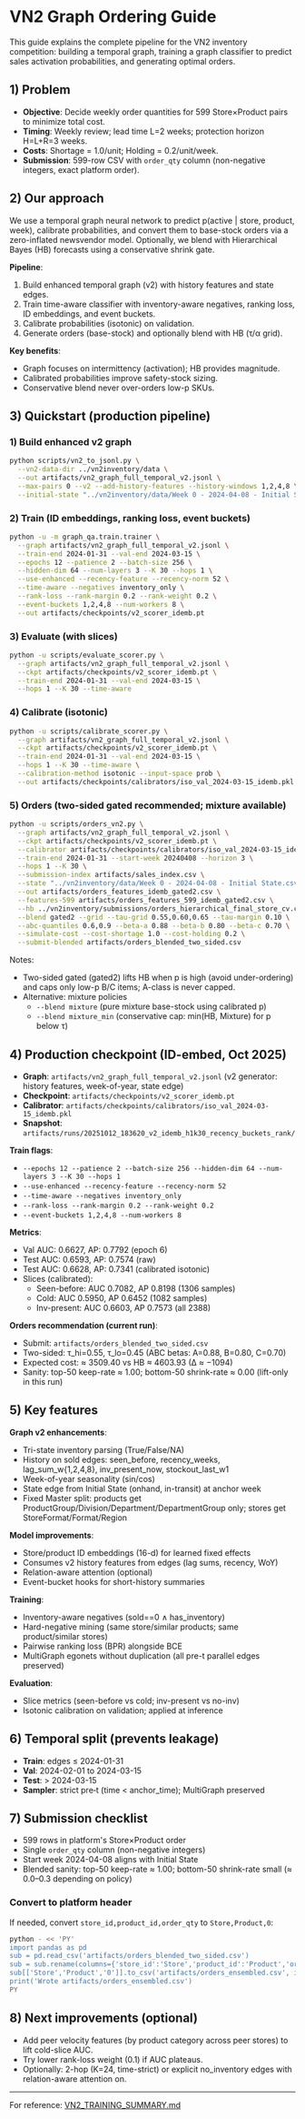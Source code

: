 # VN2 Graph Ordering Guide

This guide explains the complete pipeline for the VN2 inventory competition: building a temporal graph, training a graph classifier to predict sales activation probabilities, and generating optimal orders.

## 1) Problem

- **Objective**: Decide weekly order quantities for 599 Store×Product pairs to minimize total cost.
- **Timing**: Weekly review; lead time L=2 weeks; protection horizon H=L+R=3 weeks.
- **Costs**: Shortage = 1.0/unit; Holding = 0.2/unit/week.
- **Submission**: 599-row CSV with `order_qty` column (non-negative integers, exact platform order).

## 2) Our approach

We use a temporal graph neural network to predict p(active | store, product, week), calibrate probabilities, and convert them to base-stock orders via a zero-inflated newsvendor model. Optionally, we blend with Hierarchical Bayes (HB) forecasts using a conservative shrink gate.

**Pipeline**:
1. Build enhanced temporal graph (v2) with history features and state edges.
2. Train time-aware classifier with inventory-aware negatives, ranking loss, ID embeddings, and event buckets.
3. Calibrate probabilities (isotonic) on validation.
4. Generate orders (base-stock) and optionally blend with HB (τ/α grid).

**Key benefits**:
- Graph focuses on intermittency (activation); HB provides magnitude.
- Calibrated probabilities improve safety-stock sizing.
- Conservative blend never over-orders low-p SKUs.

## 3) Quickstart (production pipeline)

### 1) Build enhanced v2 graph
```bash
python scripts/vn2_to_jsonl.py \
  --vn2-data-dir ../vn2inventory/data \
  --out artifacts/vn2_graph_full_temporal_v2.jsonl \
  --max-pairs 0 --v2 --add-history-features --history-windows 1,2,4,8 \
  --initial-state "../vn2inventory/data/Week 0 - 2024-04-08 - Initial State.csv"
```

### 2) Train (ID embeddings, ranking loss, event buckets)
```bash
python -u -m graph_qa.train.trainer \
  --graph artifacts/vn2_graph_full_temporal_v2.jsonl \
  --train-end 2024-01-31 --val-end 2024-03-15 \
  --epochs 12 --patience 2 --batch-size 256 \
  --hidden-dim 64 --num-layers 3 --K 30 --hops 1 \
  --use-enhanced --recency-feature --recency-norm 52 \
  --time-aware --negatives inventory_only \
  --rank-loss --rank-margin 0.2 --rank-weight 0.2 \
  --event-buckets 1,2,4,8 --num-workers 8 \
  --out artifacts/checkpoints/v2_scorer_idemb.pt
```

### 3) Evaluate (with slices)
```bash
python -u scripts/evaluate_scorer.py \
  --graph artifacts/vn2_graph_full_temporal_v2.jsonl \
  --ckpt artifacts/checkpoints/v2_scorer_idemb.pt \
  --train-end 2024-01-31 --val-end 2024-03-15 \
  --hops 1 --K 30 --time-aware
```

### 4) Calibrate (isotonic)
```bash
python -u scripts/calibrate_scorer.py \
  --graph artifacts/vn2_graph_full_temporal_v2.jsonl \
  --ckpt artifacts/checkpoints/v2_scorer_idemb.pt \
  --train-end 2024-01-31 --val-end 2024-03-15 \
  --hops 1 --K 30 --time-aware \
  --calibration-method isotonic --input-space prob \
  --out artifacts/checkpoints/calibrators/iso_val_2024-03-15_idemb.pkl
```

### 5) Orders (two-sided gated recommended; mixture available)
```bash
python -u scripts/orders_vn2.py \
  --graph artifacts/vn2_graph_full_temporal_v2.jsonl \
  --ckpt artifacts/checkpoints/v2_scorer_idemb.pt \
  --calibrator artifacts/checkpoints/calibrators/iso_val_2024-03-15_idemb.pkl \
  --train-end 2024-01-31 --start-week 20240408 --horizon 3 \
  --hops 1 --K 30 \
  --submission-index artifacts/sales_index.csv \
  --state "../vn2inventory/data/Week 0 - 2024-04-08 - Initial State.csv" \
  --out artifacts/orders_features_idemb_gated2.csv \
  --features-599 artifacts/orders_features_599_idemb_gated2.csv \
  --hb ../vn2inventory/submissions/orders_hierarchical_final_store_cv.csv \
  --blend gated2 --grid --tau-grid 0.55,0.60,0.65 --tau-margin 0.10 \
  --abc-quantiles 0.6,0.9 --beta-a 0.88 --beta-b 0.80 --beta-c 0.70 \
  --simulate-cost --cost-shortage 1.0 --cost-holding 0.2 \
  --submit-blended artifacts/orders_blended_two_sided.csv
```

Notes:
- Two-sided gated (gated2) lifts HB when p is high (avoid under-ordering) and caps only low-p B/C items; A-class is never capped.
- Alternative: mixture policies
  - `--blend mixture` (pure mixture base-stock using calibrated p)
  - `--blend mixture_min` (conservative cap: min(HB, Mixture) for p below τ)

## 4) Production checkpoint (ID-embed, Oct 2025)

- **Graph**: `artifacts/vn2_graph_full_temporal_v2.jsonl` (v2 generator: history features, week-of-year, state edge)
- **Checkpoint**: `artifacts/checkpoints/v2_scorer_idemb.pt`
- **Calibrator**: `artifacts/checkpoints/calibrators/iso_val_2024-03-15_idemb.pkl`
- **Snapshot**: `artifacts/runs/20251012_183620_v2_idemb_h1k30_recency_buckets_rank/`

**Train flags**:
- `--epochs 12 --patience 2 --batch-size 256 --hidden-dim 64 --num-layers 3 --K 30 --hops 1`
- `--use-enhanced --recency-feature --recency-norm 52`
- `--time-aware --negatives inventory_only`
- `--rank-loss --rank-margin 0.2 --rank-weight 0.2`
- `--event-buckets 1,2,4,8 --num-workers 8`

**Metrics**:
- Val AUC: 0.6627, AP: 0.7792 (epoch 6)
- Test AUC: 0.6593, AP: 0.7574 (raw)
- Test AUC: 0.6628, AP: 0.7341 (calibrated isotonic)
- Slices (calibrated):
  - Seen-before: AUC 0.7082, AP 0.8198 (1306 samples)
  - Cold: AUC 0.5950, AP 0.6452 (1082 samples)
  - Inv-present: AUC 0.6603, AP 0.7573 (all 2388)

**Orders recommendation (current run)**:
- Submit: `artifacts/orders_blended_two_sided.csv`
- Two-sided: τ_hi=0.55, τ_lo=0.45 (ABC betas: A=0.88, B=0.80, C=0.70)
- Expected cost: ≈ 3509.40 vs HB ≈ 4603.93 (∆ ≈ −1094)
- Sanity: top-50 keep-rate ≈ 1.00; bottom-50 shrink-rate ≈ 0.00 (lift-only in this run)

## 5) Key features

**Graph v2 enhancements**:
- Tri-state inventory parsing (True/False/NA)
- History on sold edges: seen_before, recency_weeks, lag_sum_w{1,2,4,8}, inv_present_now, stockout_last_w1
- Week-of-year seasonality (sin/cos)
- State edge from Initial State (onhand, in-transit) at anchor week
- Fixed Master split: products get ProductGroup/Division/Department/DepartmentGroup only; stores get StoreFormat/Format/Region

**Model improvements**:
- Store/product ID embeddings (16-d) for learned fixed effects
- Consumes v2 history features from edges (lag sums, recency, WoY)
- Relation-aware attention (optional)
- Event-bucket hooks for short-history summaries

**Training**:
- Inventory-aware negatives (sold==0 ∧ has_inventory)
- Hard-negative mining (same store/similar products; same product/similar stores)
- Pairwise ranking loss (BPR) alongside BCE
- MultiGraph egonets without duplication (all pre-t parallel edges preserved)

**Evaluation**:
- Slice metrics (seen-before vs cold; inv-present vs no-inv)
- Isotonic calibration on validation; applied at inference

## 6) Temporal split (prevents leakage)

- **Train**: edges ≤ 2024-01-31
- **Val**: 2024-02-01 to 2024-03-15
- **Test**: > 2024-03-15
- **Sampler**: strict pre‑t (time < anchor_time); MultiGraph preserved

## 7) Submission checklist

- 599 rows in platform's Store×Product order
- Single `order_qty` column (non-negative integers)
- Start week 2024-04-08 aligns with Initial State
- Blended sanity: top-50 keep-rate ≈ 1.00; bottom-50 shrink-rate small (≈ 0.0–0.3 depending on policy)

### Convert to platform header
If needed, convert `store_id,product_id,order_qty` to `Store,Product,0`:
```bash
python - << 'PY'
import pandas as pd
sub = pd.read_csv('artifacts/orders_blended_two_sided.csv')
sub = sub.rename(columns={'store_id':'Store','product_id':'Product','order_qty':'0'})
sub[['Store','Product','0']].to_csv('artifacts/orders_ensembled.csv', index=False)
print('Wrote artifacts/orders_ensembled.csv')
PY
```

## 8) Next improvements (optional)

- Add peer velocity features (by product category across peer stores) to lift cold-slice AUC.
- Try lower rank-loss weight (0.1) if AUC plateaus.
- Optionally: 2-hop (K=24, time-strict) or explicit no_inventory edges with relation-aware attention on.

---

For reference: [VN2_TRAINING_SUMMARY.md](https://github.com/senoni-research/relational-graph/blob/main/docs/VN2_TRAINING_SUMMARY.md)